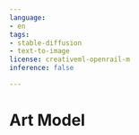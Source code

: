 ```yaml
---
language:
- en
tags:
- stable-diffusion
- text-to-image
license: creativeml-openrail-m
inference: false

---
```


# Art Model
